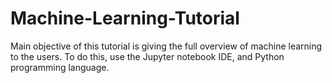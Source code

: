 # Machine-Learning-Tutorial
Main objective of  this tutorial is giving the full overview of machine learning to the users. To  do this, use the Jupyter notebook IDE, and  Python programming language.